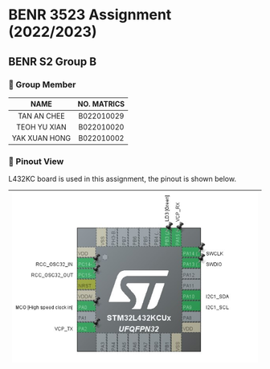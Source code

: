 # BENR 3523 Assignment (2022/2023)
## BENR S2 Group B
### 🎐 Group Member
| NAME | NO. MATRICS |
|:---:|:---:|
|TAN AN CHEE|B022010029|
|TEOH YU XIAN|B022010020|
|YAK XUAN HONG|B022010002|

### 🎐 Pinout View
L432KC board is used in this assignment, the pinout is shown below.

|![Pinout view](Pinout%20view.jpg)|
|-|
